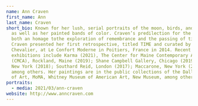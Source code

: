 ```yaml
---
name: Ann Craven
first_name: Ann
last_name: Craven
short_bio: Known for her lush, serial portraits of the moon, birds, and flowers,
  as well as her painted bands of color. Craven’s predilection for the copy is
  both an homage tothe exploration of remembrance and the passing of time.
  Craven presented her first retrospective, titled TIME and curated by Yann
  Chevalier, at Le Confort Moderne in Poitiers, France in 2014. Recent solo
  exhibitions include Karma (2021), The Center for Maine Contemporary Art
  (CMCA), Rockland, Maine (2019); Shane Campbell Gallery, Chicago (2019); Karma,
  New York (2018); Southard Reid, London (2017); Maccarone, New York (2016);
  among others. Her paintings are in the public collections of the Dallas Museum
  of Art, MoMA, Whitney Museum of American Art, New Museum, among others.
portraits:
  - media: 2021/03/ann-craven
website: http://www.anncraven.com
---
```

